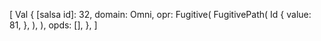 [
    Val {
        [salsa id]: 32,
        domain: Omni,
        opr: Fugitive(
            FugitivePath(
                Id {
                    value: 81,
                },
            ),
        ),
        opds: [],
    },
]